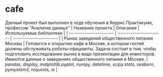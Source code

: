 # cafe

Данный проект был выполнен в ходе обучения в Яндекс.Практикуме, профессии "Аналитик данных"
| Название проекта | Описание | Используемые библиотеки | 
| :---------------------- | :---------------------- | :---------------------- |
| Рынок заведений общественного питания Москвы | Готовится к открытию кафе в Москве, в котором гостей должны обслуживать роботы-официанты. Задача состоит в том, чтобы подготовить исследование рынка в виде презентации для инвесторов. Имеются данные о заведениях общественного питания в Москве. | *pandas, display, matplotlib.pyplot, numpy, datetime, scipy.stats, seaborn, pymystem3, requests, io* |

